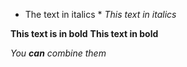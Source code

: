 * The text in italics *
_This text in italics_

**This text is in bold**
__This text in bold__

_You **can** combine them_
